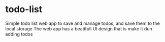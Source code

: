 # todo-list
 Simple todo list web app to save and manage todos, and save them to the 
 local storage The web app has a beatifull UI design that 
 is make it dun adding todos 
